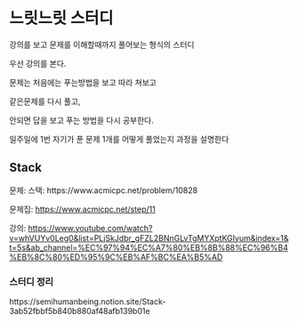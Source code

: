 <h1> 느릿느릿 스터디 </h1>

강의를 보고 문제를 이해할때까지 풀어보는 형식의 스터디

우선 강의를 본다.

문제는 처음에는 푸는방법을 보고 따라 쳐보고

같은문제를 다시 풀고, 

안되면 답을 보고 푸는 방법을 다시 공부한다.

일주일에 1번 자기가 푼 문제 1개를 어떻게 풀었는지 과정을 설명한다

<h2> Stack </h2>
문제: 
스택: https://www.acmicpc.net/problem/10828

문제집: https://www.acmicpc.net/step/11 

강의: https://www.youtube.com/watch?v=whVUYv0Leg0&list=PLjSkJdbr_gFZL2BNnGLvTgMYXptKGIyum&index=1&t=5s&ab_channel=%EC%97%94%EC%A7%80%EB%8B%88%EC%96%B4%EB%8C%80%ED%95%9C%EB%AF%BC%EA%B5%AD

<h3>스터디 정리</h3>
https://semihumanbeing.notion.site/Stack-3ab52fbbf5b840b880af48afb139b01e

